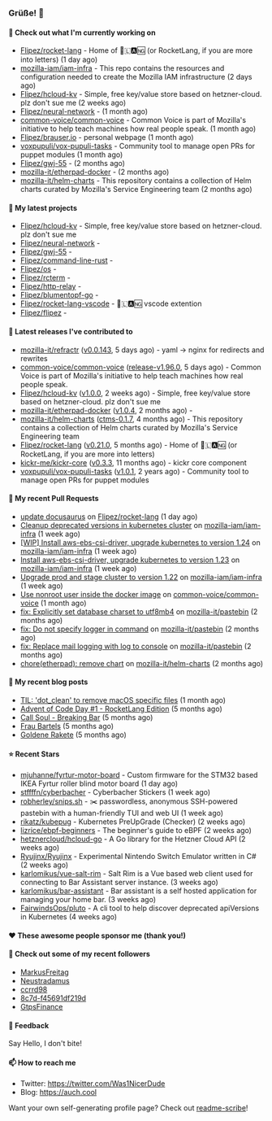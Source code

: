 ### Grüße! 👋

#### 👷 Check out what I'm currently working on

- [Flipez/rocket-lang](https://github.com/Flipez/rocket-lang) - Home of 🚀🇱🅰🆖 (or RocketLang, if you are more into letters) (1 day ago)
- [mozilla-iam/iam-infra](https://github.com/mozilla-iam/iam-infra) - This repo contains the resources and configuration needed to create the Mozilla IAM infrastructure (2 days ago)
- [Flipez/hcloud-kv](https://github.com/Flipez/hcloud-kv) - Simple, free key/value store based on hetzner-cloud. plz don&#39;t sue me (2 weeks ago)
- [Flipez/neural-network](https://github.com/Flipez/neural-network) -  (1 month ago)
- [common-voice/common-voice](https://github.com/common-voice/common-voice) - Common Voice is part of Mozilla&#39;s initiative to help teach machines how real people speak. (1 month ago)
- [Flipez/brauser.io](https://github.com/Flipez/brauser.io) - personal webpage (1 month ago)
- [voxpupuli/vox-pupuli-tasks](https://github.com/voxpupuli/vox-pupuli-tasks) - Community tool to manage open PRs for puppet modules (1 month ago)
- [Flipez/gwj-55](https://github.com/Flipez/gwj-55) -  (2 months ago)
- [mozilla-it/etherpad-docker](https://github.com/mozilla-it/etherpad-docker) -  (2 months ago)
- [mozilla-it/helm-charts](https://github.com/mozilla-it/helm-charts) - This repository contains a collection of Helm charts curated by Mozilla&#39;s Service Engineering team (2 months ago)

#### 🌱 My latest projects

- [Flipez/hcloud-kv](https://github.com/Flipez/hcloud-kv) - Simple, free key/value store based on hetzner-cloud. plz don&#39;t sue me
- [Flipez/neural-network](https://github.com/Flipez/neural-network) - 
- [Flipez/gwj-55](https://github.com/Flipez/gwj-55) - 
- [Flipez/command-line-rust](https://github.com/Flipez/command-line-rust) - 
- [Flipez/os](https://github.com/Flipez/os) - 
- [Flipez/rcterm](https://github.com/Flipez/rcterm) - 
- [Flipez/http-relay](https://github.com/Flipez/http-relay) - 
- [Flipez/blumentopf-go](https://github.com/Flipez/blumentopf-go) - 
- [Flipez/rocket-lang-vscode](https://github.com/Flipez/rocket-lang-vscode) - 🚀🇱🅰🆖 vscode extention
- [Flipez/flipez](https://github.com/Flipez/flipez) - 


#### 🔭 Latest releases I've contributed to

- [mozilla-it/refractr](https://github.com/mozilla-it/refractr) ([v0.0.143](https://github.com/mozilla-it/refractr/releases/tag/v0.0.143), 5 days ago) - yaml -&gt; nginx for redirects and rewrites
- [common-voice/common-voice](https://github.com/common-voice/common-voice) ([release-v1.96.0](https://github.com/common-voice/common-voice/releases/tag/release-v1.96.0), 5 days ago) - Common Voice is part of Mozilla&#39;s initiative to help teach machines how real people speak.
- [Flipez/hcloud-kv](https://github.com/Flipez/hcloud-kv) ([v1.0.0](https://github.com/Flipez/hcloud-kv/releases/tag/v1.0.0), 2 weeks ago) - Simple, free key/value store based on hetzner-cloud. plz don&#39;t sue me
- [mozilla-it/etherpad-docker](https://github.com/mozilla-it/etherpad-docker) ([v1.0.4](https://github.com/mozilla-it/etherpad-docker/releases/tag/v1.0.4), 2 months ago) - 
- [mozilla-it/helm-charts](https://github.com/mozilla-it/helm-charts) ([ctms-0.1.7](https://github.com/mozilla-it/helm-charts/releases/tag/ctms-0.1.7), 4 months ago) - This repository contains a collection of Helm charts curated by Mozilla&#39;s Service Engineering team
- [Flipez/rocket-lang](https://github.com/Flipez/rocket-lang) ([v0.21.0](https://github.com/Flipez/rocket-lang/releases/tag/v0.21.0), 5 months ago) - Home of 🚀🇱🅰🆖 (or RocketLang, if you are more into letters)
- [kickr-me/kickr-core](https://github.com/kickr-me/kickr-core) ([v0.3.3](https://github.com/kickr-me/kickr-core/releases/tag/v0.3.3), 11 months ago) - kickr core component
- [voxpupuli/vox-pupuli-tasks](https://github.com/voxpupuli/vox-pupuli-tasks) ([v1.0.1](https://github.com/voxpupuli/vox-pupuli-tasks/releases/tag/v1.0.1), 2 years ago) - Community tool to manage open PRs for puppet modules

#### 🔨 My recent Pull Requests

- [update docusaurus](https://github.com/Flipez/rocket-lang/pull/187) on [Flipez/rocket-lang](https://github.com/Flipez/rocket-lang) (1 day ago)
- [Cleanup deprecated versions in kubernetes cluster](https://github.com/mozilla-iam/iam-infra/pull/316) on [mozilla-iam/iam-infra](https://github.com/mozilla-iam/iam-infra) (1 week ago)
- [[WIP] Install aws-ebs-csi-driver, upgrade kubernetes to version 1.24](https://github.com/mozilla-iam/iam-infra/pull/315) on [mozilla-iam/iam-infra](https://github.com/mozilla-iam/iam-infra) (1 week ago)
- [Install aws-ebs-csi-driver, upgrade kubernetes to version 1.23](https://github.com/mozilla-iam/iam-infra/pull/314) on [mozilla-iam/iam-infra](https://github.com/mozilla-iam/iam-infra) (1 week ago)
- [Upgrade prod and stage cluster to version 1.22](https://github.com/mozilla-iam/iam-infra/pull/313) on [mozilla-iam/iam-infra](https://github.com/mozilla-iam/iam-infra) (1 week ago)
- [Use nonroot user inside the docker image](https://github.com/common-voice/common-voice/pull/3999) on [common-voice/common-voice](https://github.com/common-voice/common-voice) (1 month ago)
- [fix: Explicitly set database charset to utf8mb4](https://github.com/mozilla-it/pastebin/pull/15) on [mozilla-it/pastebin](https://github.com/mozilla-it/pastebin) (2 months ago)
- [fix: Do not specify logger in command](https://github.com/mozilla-it/pastebin/pull/14) on [mozilla-it/pastebin](https://github.com/mozilla-it/pastebin) (2 months ago)
- [fix: Replace mail logging with log to console](https://github.com/mozilla-it/pastebin/pull/13) on [mozilla-it/pastebin](https://github.com/mozilla-it/pastebin) (2 months ago)
- [chore(etherpad): remove chart](https://github.com/mozilla-it/helm-charts/pull/166) on [mozilla-it/helm-charts](https://github.com/mozilla-it/helm-charts) (2 months ago)

#### 📜 My recent blog posts

- [TIL: &#39;dot_clean&#39; to remove macOS specific files](https://auch.cool/posts/2023/til-dot-clean/) (1 month ago)
- [Advent of Code Day #1 - RocketLang Edition](https://auch.cool/posts/2022/aoc-day-1/) (5 months ago)
- [Call Soul - Breaking Bar](https://auch.cool/munich/call-soul/) (5 months ago)
- [Frau Bartels](https://auch.cool/munich/frau-bartels/) (5 months ago)
- [Goldene Rakete](https://auch.cool/munich/goldene-rakete/) (5 months ago)

#### ⭐ Recent Stars

- [mjuhanne/fyrtur-motor-board](https://github.com/mjuhanne/fyrtur-motor-board) - Custom firmware for the STM32 based IKEA Fyrtur roller blind motor board (1 day ago)
- [stffffn/cyberbacher](https://github.com/stffffn/cyberbacher) - Cyberbacher Stickers (1 week ago)
- [robherley/snips.sh](https://github.com/robherley/snips.sh) - ✂️ passwordless, anonymous SSH-powered pastebin with a human-friendly TUI and web UI (1 week ago)
- [rikatz/kubepug](https://github.com/rikatz/kubepug) - Kubernetes PreUpGrade (Checker) (2 weeks ago)
- [lizrice/ebpf-beginners](https://github.com/lizrice/ebpf-beginners) - The beginner&#39;s guide to eBPF (2 weeks ago)
- [hetznercloud/hcloud-go](https://github.com/hetznercloud/hcloud-go) - A Go library for the Hetzner Cloud API (2 weeks ago)
- [Ryujinx/Ryujinx](https://github.com/Ryujinx/Ryujinx) - Experimental Nintendo Switch Emulator written in C# (2 weeks ago)
- [karlomikus/vue-salt-rim](https://github.com/karlomikus/vue-salt-rim) - Salt Rim is a Vue based web client used for connecting to Bar Assistant server instance. (3 weeks ago)
- [karlomikus/bar-assistant](https://github.com/karlomikus/bar-assistant) - Bar assistant is a self hosted application for managing your home bar. (3 weeks ago)
- [FairwindsOps/pluto](https://github.com/FairwindsOps/pluto) - A cli tool to help discover deprecated apiVersions in Kubernetes (4 weeks ago)

#### ❤️ These awesome people sponsor me (thank you!)


#### 👯 Check out some of my recent followers

- [MarkusFreitag](https://github.com/MarkusFreitag)
- [Neustradamus](https://github.com/Neustradamus)
- [ccrrd98](https://github.com/ccrrd98)
- [8c7d-f45691df219d](https://github.com/8c7d-f45691df219d)
- [GtpsFinance](https://github.com/GtpsFinance)

#### 💬 Feedback

Say Hello, I don't bite!

#### 📫 How to reach me

- Twitter: https://twitter.com/Was1NicerDude
- Blog: https://auch.cool

Want your own self-generating profile page? Check out [readme-scribe](https://github.com/muesli/readme-scribe)!
